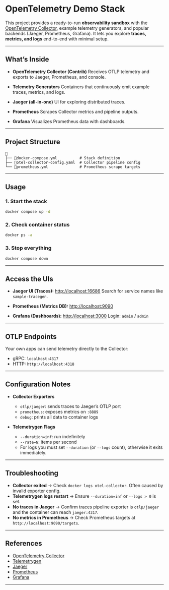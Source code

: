 # OpenTelemetry Demo Stack

This project provides a ready-to-run **observability sandbox** with the [OpenTelemetry Collector](https://opentelemetry.io/docs/collector/), example telemetry generators, and popular backends (Jaeger, Prometheus, Grafana). It lets you explore **traces, metrics, and logs** end-to-end with minimal setup.

---

## What’s Inside

* **OpenTelemetry Collector (Contrib)**
  Receives OTLP telemetry and exports to Jaeger, Prometheus, and console.

* **Telemetry Generators**
  Containers that continuously emit example traces, metrics, and logs.

* **Jaeger (all-in-one)**
  UI for exploring distributed traces.

* **Prometheus**
  Scrapes Collector metrics and pipeline outputs.

* **Grafana**
  Visualizes Prometheus data with dashboards.

---

##  Project Structure

```
📂
├── 📄docker-compose.yml          # Stack definition
├── 📄otel-collector-config.yaml  # Collector pipeline config
└── 📄prometheus.yml              # Prometheus scrape targets
```

---

## Usage

### 1. Start the stack

```bash
docker compose up -d
```

### 2. Check container status

```bash
docker ps -a
```

### 3. Stop everything

```bash
docker compose down
```

---

## Access the UIs

* **Jaeger UI (Traces):** [http://localhost:16686](http://localhost:16686)
  Search for service names like `sample-tracegen`.

* **Prometheus (Metrics DB):** [http://localhost:9090](http://localhost:9090)

* **Grafana (Dashboards):** [http://localhost:3000](http://localhost:3000)
  Login: `admin` / `admin`

---

## OTLP Endpoints

Your own apps can send telemetry directly to the Collector:

* gRPC: `localhost:4317`
* HTTP: `http://localhost:4318`

---

## Configuration Notes

* **Collector Exporters**

  * `otlp/jaeger`: sends traces to Jaeger’s OTLP port
  * `prometheus`: exposes metrics on `:8889`
  * `debug`: prints all data to container logs

* **Telemetrygen Flags**

  * `--duration=inf`: run indefinitely
  * `--rate=N`: items per second
  * For logs you must set `--duration` (or `--logs` count), otherwise it exits immediately.

---

## Troubleshooting

* **Collector exited** → Check `docker logs otel-collector`. Often caused by invalid exporter config.
* **Telemetrygen logs restart** → Ensure `--duration=inf` or `--logs > 0` is set.
* **No traces in Jaeger** → Confirm traces pipeline exporter is `otlp/jaeger` and the container can reach `jaeger:4317`.
* **No metrics in Prometheus** → Check Prometheus targets at `http://localhost:9090/targets`.

---

## References

* [OpenTelemetry Collector](https://opentelemetry.io/docs/collector/)
* [Telemetrygen](https://github.com/open-telemetry/opentelemetry-collector-contrib/tree/main/cmd/telemetrygen)
* [Jaeger](https://www.jaegertracing.io/)
* [Prometheus](https://prometheus.io/)
* [Grafana](https://grafana.com/)

---
